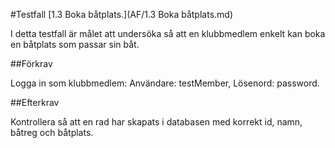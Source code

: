 #Testfall [1.3 Boka båtplats.](AF/1.3 Boka båtplats.md)

I detta testfall är målet att undersöka så att en klubbmedlem enkelt kan boka en båtplats som passar sin båt.

##Förkrav

Logga in som klubbmedlem: Användare: testMember, Lösenord: password.

##Efterkrav

Kontrollera så att en rad har skapats i databasen med korrekt id, namn, båtreg och båtplats.
